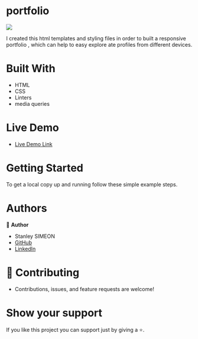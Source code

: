 # portfolio

![](https://img.shields.io/badge/Microverse-blueviolet)

I created this html templates and styling files in order to built a responsive portfolio , which can help to easy explore ate profiles from different devices.
# Built With

- HTML 
- CSS
- Linters
- media queries

# Live Demo

- [Live Demo Link](https://mstanley.netlify.app)


# Getting Started

To get a local copy up and running follow these simple example steps.

# Authors

👤 **Author**
- Stanley SIMEON
- [GitHub](https://github.com/stanleySimeon)
- [LinkedIn](https://www.linkedin.com/in/stanleysimeon)

# 🤝 Contributing

- Contributions, issues, and feature requests are welcome!

# Show your support

If you like this project you can support just by giving a ⭐.
